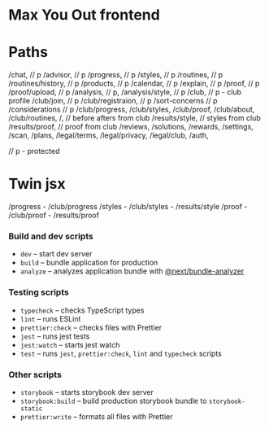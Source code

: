 # Max You Out frontend

# Paths

/chat, // p
/advisor, // p
/progress, // p
/styles, // p
/routines, // p
/routines/history, // p
/products, // p
/calendar, // p
/explain, // p
/proof, // p
/proof/upload, // p
/analysis, // p,
/analysis/style, // p
/club, // p - club profile
/club/join, // p
/club/registraion, // p
/sort-concerns // p
/considerations // p
/club/progress,
/club/styles,
/club/proof,
/club/about,
/club/routines,
/, // before afters from club
/results/style, // styles from club
/results/proof, // proof from club
/reviews,
/solutions,
/rewards,
/settings,
/scan,
/plans,
/legal/terms,
/legal/privacy,
/legal/club,
/auth,

// p - protected

# Twin jsx

/progress - /club/progress
/styles - /club/styles - /results/style
/proof - /club/proof - /results/proof

### Build and dev scripts

- `dev` – start dev server
- `build` – bundle application for production
- `analyze` – analyzes application bundle with [@next/bundle-analyzer](https://www.npmjs.com/package/@next/bundle-analyzer)

### Testing scripts

- `typecheck` – checks TypeScript types
- `lint` – runs ESLint
- `prettier:check` – checks files with Prettier
- `jest` – runs jest tests
- `jest:watch` – starts jest watch
- `test` – runs `jest`, `prettier:check`, `lint` and `typecheck` scripts

### Other scripts

- `storybook` – starts storybook dev server
- `storybook:build` – build production storybook bundle to `storybook-static`
- `prettier:write` – formats all files with Prettier

